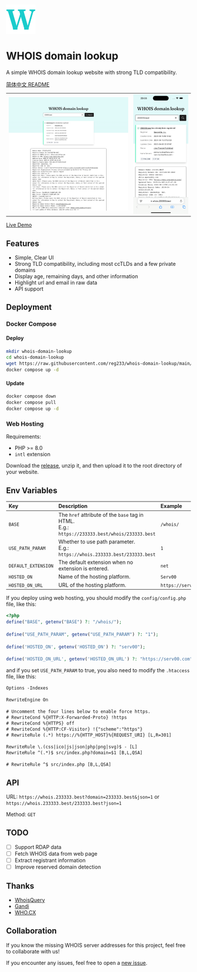 <img alt="WHOIS domain lookup" src="public/images/favicon.svg" width="80" />

# WHOIS domain lookup

A simple WHOIS domain lookup website with strong TLD compatibility.

[简体中文 README](README.zh.md)

<table>
  <tr>
    <td>
      <img alt="Screenshot" src="resources/desktop.png" />
    </td>
    <td>
      <img alt="Screenshot" src="resources/mobile.png" />
    </td>
  </tr>
</table>

[Live Demo](https://whois.233333.best)

## Features

- Simple, Clear UI
- Strong TLD compatibility, including most ccTLDs and a few private domains
- Display age, remaining days, and other information
- Highlight url and email in raw data
- API support

## Deployment

### Docker Compose

#### Deploy

```sh
mkdir whois-domain-lookup
cd whois-domain-lookup
wget https://raw.githubusercontent.com/reg233/whois-domain-lookup/main/docker-compose.yml
docker compose up -d
```

#### Update

```sh
docker compose down
docker compose pull
docker compose up -d
```

### Web Hosting

Requirements:

- PHP >= 8.0
- `intl` extension

Download the [release](https://github.com/reg233/whois-domain-lookup/releases/latest/download/whois-domain-lookup.zip), unzip it, and then upload it to the root directory of your website.

## Env Variables

| Key | Description | Example | Default |
| :-- | :-- | :-- | :-- |
| `BASE` | The `href` attribute of the `base` tag in HTML. <br> E.g.: `https://233333.best/whois/233333.best` | `/whois/` | `/` |
| `USE_PATH_PARAM` | Whether to use path parameter. <br> E.g.: `https://whois.233333.best/233333.best` | `1` | `0` |
| `DEFAULT_EXTENSION` | The default extension when no extension is entered. | `net` | `com` |
| `HOSTED_ON` | Name of the hosting platform. | `Serv00` |  |
| `HOSTED_ON_URL` | URL of the hosting platform. | `https://serv00.com` |  |

If you deploy using web hosting, you should modify the `config/config.php` file, like this:

```php
<?php
define("BASE", getenv("BASE") ?: "/whois/");

define("USE_PATH_PARAM", getenv("USE_PATH_PARAM") ?: "1");

define('HOSTED_ON', getenv('HOSTED_ON') ?: "serv00");

define('HOSTED_ON_URL', getenv('HOSTED_ON_URL') ?: "https://serv00.com");
```

and if you set `USE_PATH_PARAM` to true, you also need to modify the `.htaccess` file, like this:

```
Options -Indexes

RewriteEngine On

# Uncomment the four lines below to enable force https.
# RewriteCond %{HTTP:X-Forwarded-Proto} !https
# RewriteCond %{HTTPS} off
# RewriteCond %{HTTP:CF-Visitor} !{"scheme":"https"}
# RewriteRule (.*) https://%{HTTP_HOST}%{REQUEST_URI} [L,R=301]

RewriteRule \.(css|ico|js|json|php|png|svg)$ - [L]
RewriteRule ^(.*)$ src/index.php?domain=$1 [B,L,QSA]

# RewriteRule ^$ src/index.php [B,L,QSA]
```

## API

URL: `https://whois.233333.best?domain=233333.best&json=1` or `https://whois.233333.best/233333.best?json=1`

Method: `GET`

## TODO

- [ ] Support RDAP data
- [ ] Fetch WHOIS data from web page
- [ ] Extract registrant information
- [ ] Improve reserved domain detection

## Thanks

- [WhoisQuery](https://github.com/GitHubPangHu/whoisQuery)
- [Gandi](https://whois.gandi.net)
- [WHO.CX](https://who.cx)

## Collaboration

If you know the missing WHOIS server addresses for this project, feel free to collaborate with us!

If you encounter any issues, feel free to open a [new issue](https://github.com/reg233/whois-domain-lookup/issues).
